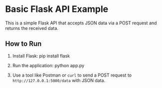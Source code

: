 # Basic Flask API Example

This is a simple Flask API that accepts JSON data via a POST request and returns the received data.

## How to Run

1. Install Flask:
pip install flask

2. Run the application:
python app.py

3. Use a tool like Postman or `curl` to send a POST request to `http://127.0.0.1:5000/data` with JSON data.
